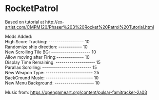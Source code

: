 # RocketPatrol

Based on tutorial at http://ex-artist.com/CMPM120/Phaser%203%20Rocket%20Patrol%20Tutorial.html


Mods Added: <br/>
  High Score Tracking: ------------------   10 <br/>
  Randomize ship direction: ------------  10 <br/>
  New Scrolling Tile BG:    --------------------  10 <br/>
  Allow moving after Firing:--------------  10 <br/>
  Display Time Remaining:   --------------------  15 <br/>
  Parallax Scrolling:      -------------------------   15 <br/>
  New Weapon Type:          ------------------------  25 <br/>
  BackGround Music:         ------------------------  10 <br/>
  New Menu Background:       --------------------  10 <br/>
  
  Music from: https://opengameart.org/content/pulsar-famitracker-2a03
  
